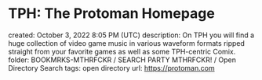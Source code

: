# TPH: The Protoman Homepage

created: October 3, 2022 8:05 PM (UTC)
description: On TPH you will find a huge collection of video game music in various waveform formats ripped straight from your favorite games as well as some TPH-centric Comix.
folder: BOOKMRKS-MTHRFCKR / SEARCH PARTY MTHRFCKR! / Open Directory Search
tags: open directory
url: https://protoman.com